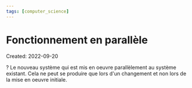 ```yaml
---
tags: [computer_science] 
---
```

# Fonctionnement en parallèle
Created: 2022-09-20

?
Le nouveau système qui est mis en oeuvre parallèlement au système existant.
Cela ne peut se produire que lors d'un changement et non lors de la mise en oeuvre initiale.
<!--SR:!2022-10-07,12,270-->
